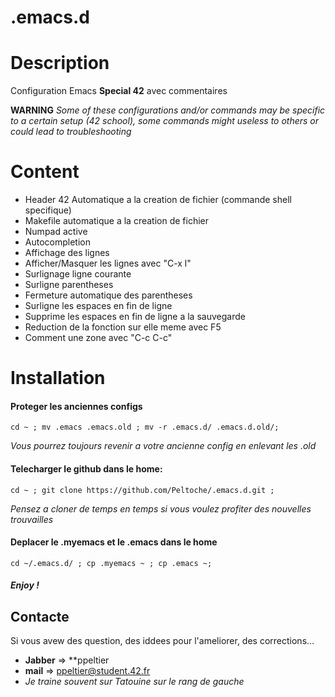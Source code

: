 .emacs.d
========

# Description

Configuration Emacs **Special 42** avec commentaires

**WARNING** *Some of these configurations and/or commands may be specific to a certain setup (42 school), some commands might useless to others or could lead to troubleshooting*

# Content

* Header 42 Automatique a la creation de fichier (commande shell specifique)
* Makefile automatique a la creation de fichier
* Numpad active
* Autocompletion
* Affichage des lignes
* Afficher/Masquer les lignes avec "C-x l"
* Surlignage ligne courante
* Surligne parentheses
* Fermeture automatique des parentheses
* Surligne les espaces en fin de ligne
* Supprime les espaces en fin de ligne a la sauvegarde
* Reduction de la fonction sur elle meme avec F5
* Comment une zone avec "C-c C-c"


# Installation

#### Proteger les anciennes configs

```
cd ~ ; mv .emacs .emacs.old ; mv -r .emacs.d/ .emacs.d.old/;

```
*Vous pourrez toujours revenir a votre ancienne config en enlevant les .old*

#### Telecharger le github dans le home:

```
cd ~ ; git clone https://github.com/Peltoche/.emacs.d.git ;

```
*Pensez a cloner de temps en temps si vous voulez profiter des nouvelles trouvailles*

#### Deplacer le .myemacs et le .emacs dans le home

```
cd ~/.emacs.d/ ; cp .myemacs ~ ; cp .emacs ~;

```
##### Enjoy !


## Contacte

Si vous avew des question, des iddees pour l'ameliorer, des corrections...

* **Jabber**	=> **ppeltier
* **mail**		=> ppeltier@student.42.fr
* *Je traine souvent sur Tatouine sur le rang de gauche*